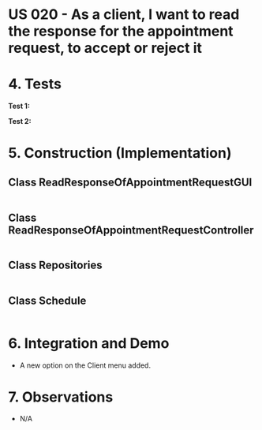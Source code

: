 # US 020 - As a client, I want to read the response for the appointment request, to accept or reject it

# 4. Tests 

**Test 1:** 

	

**Test 2:** 

	


# 5. Construction (Implementation)


## Class ReadResponseOfAppointmentRequestGUI 

```java

```


## Class ReadResponseOfAppointmentRequestController

```java

```

## Class Repositories

```java

```

## Class Schedule

```java

```

# 6. Integration and Demo 


* A new option on the Client menu added.


# 7. Observations

* N/A





